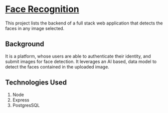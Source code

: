 # [Face Recognition](https://faces-recognition.netlify.app/#/)

This project lists the backend of a full stack web application that detects the faces in any image selected.

## Background
It is a platform, whose users are able to authenticate their identity, and submit images for face detection. It leverages an AI based, data model to detect the faces contained in the uploaded image.

## Technologies Used
1. Node
2. Express
3. PostgresSQL
   

